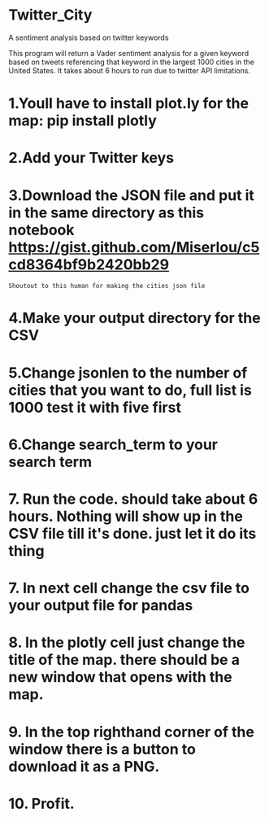 # Twitter_City
A sentiment analysis based on twitter keywords

This program will return a Vader sentiment analysis for a given keyword based on tweets 
referencing that keyword in the largest 1000 cities in the United States. 
It takes about 6 hours to run due to twitter API limitations.


# 1.Youll have to install plot.ly for the map:    pip install plotly
# 2.Add your Twitter keys
# 3.Download the JSON file and put it in the same directory as this notebook https://gist.github.com/Miserlou/c5cd8364bf9b2420bb29   
    Shoutout to this human for making the cities json file
# 4.Make your output directory for the CSV
# 5.Change jsonlen to the number of cities that you want to do, full list is 1000 test it with five first
# 6.Change search_term to your search term 
# 7. Run the code. should take about 6 hours. Nothing will show up in the CSV file till it's done. just let it do its thing
# 7. In next cell change the csv file to your output file for pandas
# 8. In the plotly cell just change the title of the map. there should be a new window that opens with the map. 
# 9. In the top righthand corner of the window there is a button to download it as a PNG. 
# 10. Profit.
